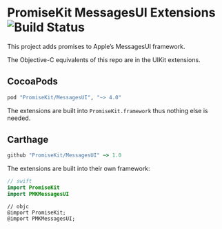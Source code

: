 # PromiseKit MessagesUI Extensions ![Build Status]

This project adds promises to Apple’s MessagesUI framework.

The Objective-C equivalents of this repo are in the UIKit extensions.

## CocoaPods

```ruby
pod "PromiseKit/MessagesUI", "~> 4.0"
```

The extensions are built into `PromiseKit.framework` thus nothing else is needed.

## Carthage

```ruby
github "PromiseKit/MessagesUI" ~> 1.0
```

The extensions are built into their own framework:

```swift
// swift
import PromiseKit
import PMKMessagesUI
```

```objc
// objc
@import PromiseKit;
@import PMKMessagesUI;
```


[Build Status]: https://travis-ci.org/PromiseKit/MessagesUI.svg?branch=master
